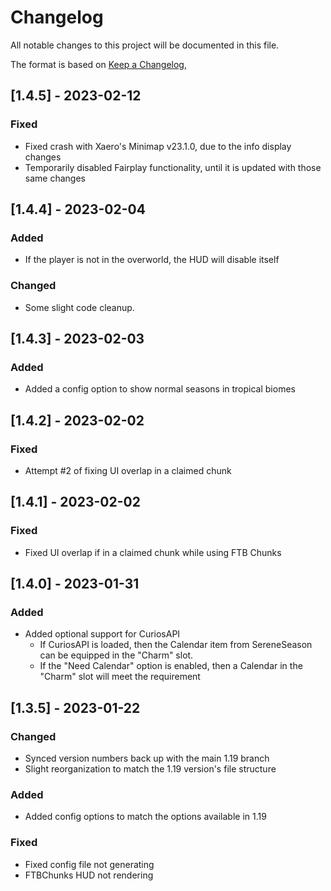 # Changelog

All notable changes to this project will be documented in this file.

The format is based on [Keep a Changelog](https://keepachangelog.com/en/1.0.0/),

## [1.4.5] - 2023-02-12

### Fixed

- Fixed crash with Xaero's Minimap v23.1.0, due to the info display changes
- Temporarily disabled Fairplay functionality, until it is updated with those same changes


## [1.4.4] - 2023-02-04

### Added

- If the player is not in the overworld, the HUD will disable itself

### Changed

- Some slight code cleanup.


## [1.4.3] - 2023-02-03

### Added

- Added a config option to show normal seasons in tropical biomes


## [1.4.2] - 2023-02-02

### Fixed

- Attempt #2 of fixing UI overlap in a claimed chunk

## [1.4.1] - 2023-02-02

### Fixed

- Fixed UI overlap if in a claimed chunk while using FTB Chunks

## [1.4.0] - 2023-01-31

### Added

- Added optional support for CuriosAPI
    - If CuriosAPI is loaded, then the Calendar item from SereneSeason can be equipped in the "Charm" slot.
    - If the "Need Calendar" option is enabled, then a Calendar in the "Charm" slot will meet the requirement

## [1.3.5] - 2023-01-22

### Changed
- Synced version numbers back up with the main 1.19 branch
- Slight reorganization to match the 1.19 version's file structure

### Added
- Added config options to match the options available in 1.19

### Fixed
- Fixed config file not generating
- FTBChunks HUD not rendering
